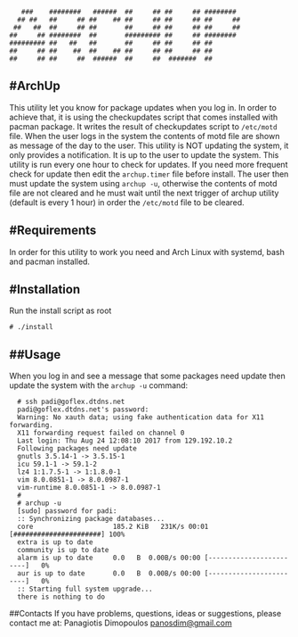 ```
   ###    ########   ######  ##     ## ##     ## ########  
  ## ##   ##     ## ##    ## ##     ## ##     ## ##     ## 
 ##   ##  ##     ## ##       ##     ## ##     ## ##     ## 
##     ## ########  ##       ######### ##     ## ########  
######### ##   ##   ##       ##     ## ##     ## ##        
##     ## ##    ##  ##    ## ##     ## ##     ## ##        
##     ## ##     ##  ######  ##     ##  #######  ##        
```

#ArchUp
------
This utility let you know for package updates when you log in. In order to
achieve that, it is using the checkupdates script that comes installed with pacman
package. It writes the result of checkupdates script to `/etc/motd` file. When the
user logs in the system the contents of motd file are shown as message of the day to
the user.
This utility is NOT updating the system, it only provides a notification. It is up to
the user to update the system. This utility is run every one hour to check for updates.
If you need more frequent check for update then edit the `archup.timer` file before install.
The user then must update the system using `archup -u`, otherwise the contents of motd
file are not cleared and he must wait until the next trigger of archup utility 
(default is every 1 hour) in order the `/etc/motd` file to be cleared.

#Requirements
------------
In order for this utility to work you need and Arch Linux with systemd, bash and
pacman installed.

#Installation
-------
Run the install script as root
```
# ./install
```

##Usage
-----
When you log in and see a message that some packages need update then update the
system with the `archup -u` command:
```
  # ssh padi@goflex.dtdns.net
  padi@goflex.dtdns.net's password: 
  Warning: No xauth data; using fake authentication data for X11 forwarding.
  X11 forwarding request failed on channel 0
  Last login: Thu Aug 24 12:08:10 2017 from 129.192.10.2
  Following packages need update
  gnutls 3.5.14-1 -> 3.5.15-1
  icu 59.1-1 -> 59.1-2
  lz4 1:1.7.5-1 -> 1:1.8.0-1
  vim 8.0.0851-1 -> 8.0.0987-1
  vim-runtime 8.0.0851-1 -> 8.0.0987-1
  #
  # archup -u
  [sudo] password for padi: 
  :: Synchronizing package databases...
  core                    185.2 KiB   231K/s 00:01 [######################] 100%
  extra is up to date
  community is up to date
  alarm is up to date     0.0   B  0.00B/s 00:00 [------------------------]   0%
  aur is up to date       0.0   B  0.00B/s 00:00 [------------------------]   0%
  :: Starting full system upgrade...
  there is nothing to do 
```

##Contacts
If you have problems, questions, ideas or suggestions, please contact me at:
Panagiotis Dimopoulos panosdim@gmail.com